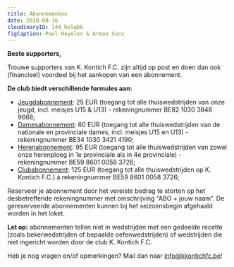 ```yaml
---
title: Abonnementen
date: 2018-08-16
cloudinaryID: 144_helqbk
figCaption: Paul Heyelen & Arman Sucu
---
```

<p><strong>Beste supporters,</strong></p>
<p>Trouwe supporters van K. Kontich F.C. zijn altijd op post en doen dan ook (financieel) voordeel bij het aankopen van een abonnement.</p>
<p><strong>De club biedt verschillende formules aan:</strong></p>
<ul>
<li><span style="text-decoration: underline;">Jeugdabonnement</span>: 25 EUR (toegang tot alle thuiswedstrijden van onze jeugd, incl. meisjes U15 &amp; U13) - rekeningnummer BE82 1030 3848 9668;</li>
<li><span style="text-decoration: underline;">Damesabonnement</span>: 60 EUR (toegang tot alle thuiswedstrijden van de nationale en provinciale dames, incl. meisjes U15 en U13) - rekeningnummer BE34 1030 3421 4190;</li>
<li><span style="text-decoration: underline;">Herenabonnement</span>: 95 EUR (toegang tot alle thuiswedstrijden van zowel onze herenploeg in 1e provinciale als in 4e provinciale) - rekeningnummer BE59 8601 0058 3726;</li>
<li><span style="text-decoration: underline;">Clubabonnement</span>: 125 EUR (toegang tot alle thuiswedstrijden op K. Kontich F.C.) &agrave; rekeningnummer BE59 8601 0058 3726;</li>
</ul>
<p>Reserveer je abonnement door het vereiste bedrag te storten op het desbetreffende rekeningnummer met omschrijving &ldquo;ABO + jouw naam&rdquo;. De gereserveerde abonnementen kunnen bij het seizoensbegin afgehaald worden in het loket.</p>
<p><strong>Let op:</strong> abonnementen tellen niet in wedstrijden met een gedeelde recette (zoals bekerwedstrijden of bepaalde oefenwedstrijden) of wedstrijden die niet ingericht worden door de club K. Kontich F.C.</p>
<p class="small">Heb je nog vragen en/of opmerkingen? Mail dan naar <a title="info@kkontichfc.be" href="mailto:info@kkontichfc.be">info@kkontichfc.be</a>!</p>
<p>&nbsp;</p>